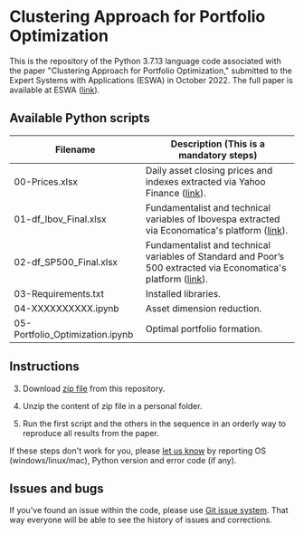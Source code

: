 # Clustering Approach for Portfolio Optimization
This is the repository of the Python 3.7.13 language code associated with the paper "Clustering Approach for Portfolio Optimization," submitted to the Expert Systems with Applications (ESWA) in October 2022. The full paper is available at ESWA  ([link](https://www.sciencedirect.com/journal/expert-systems-with-applications)).

## Available Python scripts

| Filename                              | Description (**This is a mandatory steps**)                                                     |
|---------------------------------------|-------------------------------------------------------------------------------------------------|
| 00-Prices.xlsx                        | Daily asset closing prices and indexes extracted via Yahoo Finance ([link](https://finance.yahoo.com)).|
| 01-df_Ibov_Final.xlsx                 | Fundamentalist and technical variables of Ibovespa extracted via Economatica's platform ([link](https://economatica.com/)).|
| 02-df_SP500_Final.xlsx                | Fundamentalist and technical variables of Standard and Poor’s 500 extracted via Economatica's platform ([link](https://economatica.com/)).|
| 03-Requirements.txt                   | Installed libraries.|
| 04-XXXXXXXXXX.ipynb                   | Asset dimension reduction.|
| 05-Portfolio_Optimization.ipynb       | Optimal portfolio formation.|

## Instructions
3) Download [zip file](https://github.com/ComputerFinance/ESWA/archive/master.zip) from this repository.

4) Unzip the content of zip file in a personal folder.

5) Run the first script and the others in the sequence in an orderly way to reproduce all results from the paper.

If these steps don't work for you, please [let us know](https://github.com/ComputerFinance/ESWA/issues) by reporting OS (windows/linux/mac), Python version and error code (if any).

## Issues and bugs

If you've found an issue within the code, please use [Git issue system](https://github.com/ComputerFinance/ESWA/issues). That way everyone will be able to see the history of issues and corrections.
